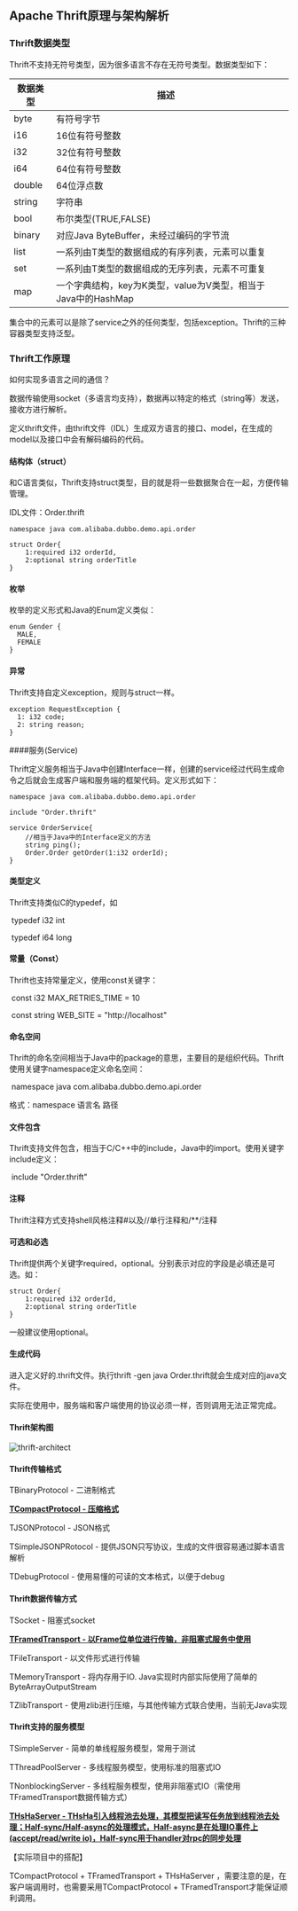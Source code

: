 ## Apache Thrift原理与架构解析

### Thrift数据类型

Thrift不支持无符号类型，因为很多语言不存在无符号类型。数据类型如下：

| 数据类型   | 描述                                       |      |
| ------ | ---------------------------------------- | ---- |
| byte   | 有符号字节                                    |      |
| i16    | 16位有符号整数                                 |      |
| i32    | 32位有符号整数                                 |      |
| i64    | 64位有符号整数                                 |      |
| double | 64位浮点数                                   |      |
| string | 字符串                                      |      |
| bool   | 布尔类型(TRUE,FALSE)                         |      |
| binary | 对应Java ByteBuffer，未经过编码的字节流              |      |
| list   | 一系列由T类型的数据组成的有序列表，元素可以重复                 |      |
| set    | 一系列由T类型的数据组成的无序列表，元素不可重复                 |      |
| map    | 一个字典结构，key为K类型，value为V类型，相当于Java中的HashMap |      |

集合中的元素可以是除了service之外的任何类型，包括exception。Thrift的三种容器类型支持泛型。

### Thrift工作原理

如何实现多语言之间的通信？

数据传输使用socket（多语言均支持），数据再以特定的格式（string等）发送，接收方进行解析。

定义thrift文件，由thrift文件（IDL）生成双方语言的接口、model，在生成的model以及接口中会有解码编码的代码。

#### 结构体（struct）

和C语言类似，Thrift支持struct类型，目的就是将一些数据聚合在一起，方便传输管理。

IDL文件：Order.thrift

```idl
namespace java com.alibaba.dubbo.demo.api.order

struct Order{
    1:required i32 orderId,
    2:optional string orderTitle
}
```

#### 枚举

枚举的定义形式和Java的Enum定义类似：

```idl
enum Gender {
  MALE,
  FEMALE
}
```

#### 异常

Thrift支持自定义exception，规则与struct一样。

```
exception RequestException {
  1: i32 code;
  2: string reason;
}
```

####服务(Service)

Thrift定义服务相当于Java中创建Interface一样，创建的service经过代码生成命令之后就会生成客户端和服务端的框架代码。定义形式如下：

```idl
namespace java com.alibaba.dubbo.demo.api.order

include "Order.thrift"

service OrderService{
    //相当于Java中的Interface定义的方法
    string ping();
    Order.Order getOrder(1:i32 orderId);
}
```

#### 类型定义

Thrift支持类似C的typedef，如

​	typedef i32 int

​	typedef i64 long

 #### 常量（Const）

Thrift也支持常量定义，使用const关键字：

​	const i32 MAX_RETRIES_TIME = 10

​        const string WEB_SITE = "http://localhost"

#### 命名空间

Thrift的命名空间相当于Java中的package的意思，主要目的是组织代码。Thrift使用关键字namespace定义命名空间：

​	namespace java com.alibaba.dubbo.demo.api.order

格式：namespace 语言名 路径

#### 文件包含

Thrift支持文件包含，相当于C/C++中的include，Java中的import。使用关键字include定义：

​	include "Order.thrift"

#### 注释

Thrift注释方式支持shell风格注释#以及//单行注释和/**/注释

#### 可选和必选

Thrift提供两个关键字required，optional。分别表示对应的字段是必填还是可选。如：

```idl
struct Order{
    1:required i32 orderId,
    2:optional string orderTitle
}
```

一般建议使用optional。

#### 生成代码

进入定义好的.thrift文件。执行thrift -gen java Order.thrift就会生成对应的java文件。

实际在使用中，服务端和客户端使用的协议必须一样，否则调用无法正常完成。

#### Thrift架构图

![thrift-architect](img/thrift-architect.png)



#### Thrift传输格式

TBinaryProtocol - 二进制格式

<u>**TCompactProtocol - 压缩格式**</u>

TJSONProtocol - JSON格式

TSimpleJSONPRotocol - 提供JSON只写协议，生成的文件很容易通过脚本语言解析

TDebugProtocol - 使用易懂的可读的文本格式，以便于debug

#### Thrift数据传输方式

TSocket - 阻塞式socket

**<u>TFramedTransport - 以Frame位单位进行传输，非阻塞式服务中使用</u>**

TFileTransport - 以文件形式进行传输

TMemoryTransport - 将内存用于IO. Java实现时内部实际使用了简单的ByteArrayOutputStream

TZlibTransport - 使用zlib进行压缩，与其他传输方式联合使用，当前无Java实现

#### Thrift支持的服务模型

TSimpleServer - 简单的单线程服务模型，常用于测试

TThreadPoolServer - 多线程服务模型，使用标准的阻塞式IO

TNonblockingServer - 多线程服务模型，使用非阻塞式IO（需使用TFramedTransport数据传输方式）

**<u>THsHaServer - THsHa引入线程池去处理，其模型把读写任务放到线程池去处理；Half-sync/Half-async的处理模式，Half-async是在处理IO事件上(accept/read/write io)，Half-sync用于handler对rpc的同步处理</u>**

【实际项目中的搭配】

TCompactProtocol + TFramedTransport  + THsHaServer ，需要注意的是，在客户端调用时，也需要采用TCompactProtocol + TFramedTransport才能保证顺利调用。





